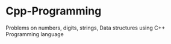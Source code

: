 # Cpp-Programming
Problems on numbers, digits, strings, Data structures using C++ Programming language
